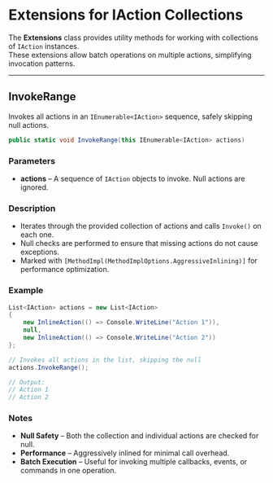 # Extensions for IAction Collections

The **Extensions** class provides utility methods for working with collections of `IAction` instances.  
These extensions allow batch operations on multiple actions, simplifying invocation patterns.

---

## InvokeRange

Invokes all actions in an `IEnumerable<IAction>` sequence, safely skipping null actions.

```csharp
public static void InvokeRange(this IEnumerable<IAction> actions)
```

### Parameters
- **actions** – A sequence of `IAction` objects to invoke. Null actions are ignored.

### Description
- Iterates through the provided collection of actions and calls `Invoke()` on each one.
- Null checks are performed to ensure that missing actions do not cause exceptions.
- Marked with `[MethodImpl(MethodImplOptions.AggressiveInlining)]` for performance optimization.

### Example
```csharp
List<IAction> actions = new List<IAction>
{
    new InlineAction(() => Console.WriteLine("Action 1")),
    null,
    new InlineAction(() => Console.WriteLine("Action 2"))
};

// Invokes all actions in the list, skipping the null
actions.InvokeRange();

// Output:
// Action 1
// Action 2
```
### Notes
- **Null Safety** – Both the collection and individual actions are checked for null.
- **Performance** – Aggressively inlined for minimal call overhead.
- **Batch Execution** – Useful for invoking multiple callbacks, events, or commands in one operation.